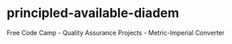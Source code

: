 # principled-available-diadem
Free Code Camp - Quality Assurance Projects - Metric-Imperial Converter
